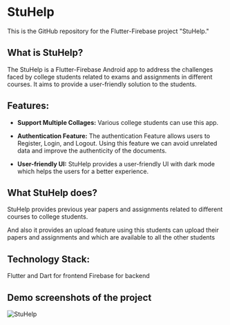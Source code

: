 # StuHelp
This is the GitHub repository for the Flutter-Firebase project "StuHelp."

## What is StuHelp?
The StuHelp is a Flutter-Firebase Android app to address the challenges faced by college students related to exams and assignments in
different courses. It aims to provide a user-friendly solution to the students.


## Features:
- **Support Multiple Collages:** Various college students can use this app.

- **Authentication Feature:** The authentication Feature allows users to Register, Login, and Logout. Using this feature we can avoid unrelated data and improve the authenticity of the documents.

- **User-friendly UI:** StuHelp provides a user-friendly UI with dark mode which helps the users for a better experience.

## What StuHelp does?
StuHelp provides previous year papers and assignments related to different courses to college students.

And also it provides an upload feature using this students can upload their papers and assignments and which are available to all the other students

## Technology Stack:
Flutter and Dart for frontend
Firebase for backend

## Demo screenshots of the project
![StuHelp](https://github.com/Ravindra-prajapat/StuHelp/assets/113177735/d9de2337-7113-4e89-b0db-6704d76ca70d)

